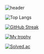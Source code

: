 ![header](https://capsule-render.vercel.app/api?type=waving&color=auto&height=200&section=header&text=🌊%20minseok128%20GitHub%20🌊&fontSize=40&animation=fadeIn&fontAlignY=38&descAlignY=51&descAlign=62) 


![Top Langs](https://github-readme-stats.vercel.app/api/top-langs/?username=minseok128&layout=compact&theme=)

[![GitHub Streak](http://github-readme-streak-stats.herokuapp.com?user=minseok128&theme=tokyonight_duo)](https://github.com/minseok128)

[![My trophy](https://github-profile-trophy.vercel.app/?username=minseok128&theme=darkhub&column=4&margin-w=10&margin-h=10)](https://github.com/minseok128)

[![Solved.ac](http://mazassumnida.wtf/api/v2/generate_badge?boj=minseok128)](https://solved.ac/profile/minseok128)
